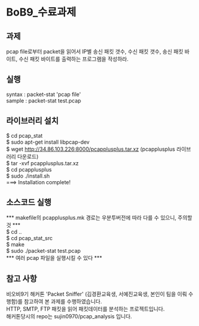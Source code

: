 # BoB9_수료과제

## 과제
pcap file로부터 packet을 읽어서 IP별 송신 패킷 갯수, 수신 패킷 갯수, 송신 패킷 바이트, 수신 패킷 바이트를 출력하는 프로그램을 작성하라.

## 실행
syntax : packet-stat 'pcap file' <br>
sample : packet-stat test.pcap

## 라이브러리 설치
$ cd pcap_stat  <br>
$ sudo apt-get install libpcap-dev <br>
$ wget http://34.86.103.226:8000/pcapplusplus.tar.xz (pcapplusplus 라이브러리 다운로드)<br>
$ tar -xvf pcapplusplus.tar.xz <br>
$ cd pcapplusplus  <br>
$ sudo ./install.sh  <br> 
===>   Installation complete!   <br>

## 소스코드 실행
*** makefile의 pcapplusplus.mk 경로는 우분투버전에 따라 다를 수 있으니, 주의할 것 *** <br>
$ cd ..<br>
$ cd pcap_stat_src  <br>
$ make  <br>
$ sudo ./packet-stat test.pcap <br>
*** 여러 pcap 파일을 실행시킬 수 있다 ***

## 참고 사항
비오비9기 해커톤 'Packet Sniffer' (김경환교육생, 서예진교육생, 본인이 팀을 이뤄 수행함)를 참고하여 본 과제를 수행하였습니다. <br>
HTTP, SMTP, FTP 패킷을 읽어 패킷데이터를 분석하는 프로젝트입니다.<br>
해커톤당시의 repo는 sujin0970/pcap_analysis 입니다.
